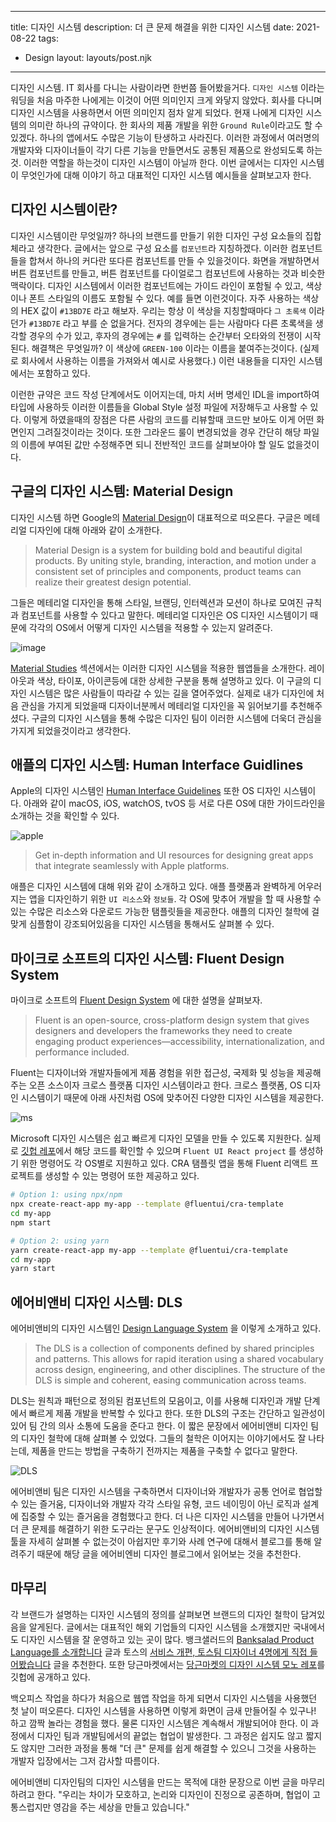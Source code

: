 ---
title: 디자인 시스템
description: 더 큰 문제 해결을 위한 디자인 시스템
date: 2021-08-22
tags:
  - Design
layout: layouts/post.njk
------

디자인 시스템. IT 회사를 다니는 사람이라면 한번쯤 들어봤을거다. `디자인 시스템` 이라는 워딩을 처음 마주한 나에게는 이것이 어떤 의미인지 크게 와닿지 않았다. 회사를 다니며 디자인 시스템을 사용하면서 어떤 의미인지 점차 알게 되었다. 현재 나에게 디자인 시스템의 의미란 하나의 규약이다. 한 회사의 제품 개발을 위한 `Ground Rule`이라고도 할 수 있겠다. 하나의 앱에서도 수많은 기능이 탄생하고 사라진다. 이러한 과정에서 여러명의 개발자와 디자이너들이 각기 다른 기능을 만들면서도 공통된 제품으로 완성되도록 하는것. 이러한 역할을 하는것이 디자인 시스템이 아닐까 한다. 이번 글에서는 디자인 시스템이 무엇인가에 대해 이야기 하고 대표적인 디자인 시스템 예시들을 살펴보고자 한다. 

## 디자인 시스템이란?

디자인 시스템이란 무엇일까? 하나의 브랜드를 만들기 위한 디자인 구성 요소들의 집합체라고 생각한다. 글에서는 앞으로 구성 요소를 `컴포넌트`라 지칭하겠다. 이러한 컴포넌트들을 합쳐서 하나의 커다란 또다른 컴포넌트를 만들 수 있을것이다. 화면을 개발하면서 버튼 컴포넌트를 만들고, 버튼 컴포넌트를 다이얼로그 컴포넌트에 사용하는 것과 비슷한 맥락이다. 디자인 시스템에서 이러한 컴포넌트에는 가이드 라인이 포함될 수 있고, 색상이나 폰트 스타일의 이름도 포함될 수 있다. 예를 들면 이런것이다. 자주 사용하는 색상의 HEX 값이 `#13BD7E` 라고 해보자. 우리는 항상 이 색상을 지칭할때마다 `그 초록색` 이라던가 `#13BD7E` 라고 부를 순 없을거다. 전자의 경우에는 듣는 사람마다 다른 초록색을 생각할 경우의 수가 있고, 후자의 경우에는 `#` 를 입력하는 순간부터 오타와의 전쟁이 시작된다. 해결책은 무엇일까? 이 색상에 `GREEN-100` 이라는 이름을 붙여주는것이다. (실제로 회사에서 사용하는 이름을 가져와서 예시로 사용했다.) 이런 내용들을 디자인 시스템에서는 포함하고 있다. 

이런한 규약은 코드 작성 단계에서도 이어지는데, 마치 서버 명세인 IDL을 import하여 타입에 사용하듯 이러한 이름들을 Global Style 설정 파일에 저장해두고 사용할 수 있다. 이렇게 하였을때의 장점은 다른 사람의 코드를 리뷰할때 코드만 보아도 이게 어떤 화면인지 그려질것이라는 것이다. 또한 그라운드 룰이 변경되었을 경우 간단히 해당 파일의 이름에 부여된 값만 수정해주면 되니 전반적인 코드를 살펴보아야 할 일도 없을것이다. 

## 구글의 디자인 시스템: Material Design

디자인 시스템 하면 Google의 [Material Design](https://material.io/)이 대표적으로 떠오른다. 구글은 메테리얼 디자인에 대해 아래와 같이 소개한다.

> Material Design is a system for building bold and beautiful digital products. By uniting style, branding, interaction, and motion under a consistent set of principles and components, product teams can realize their greatest design potential.

그들은 메테리얼 디자인을 통해 스타일, 브랜딩, 인터렉션과 모션이 하나로 모여진 규칙과 컴포넌트를 사용할 수 있다고 말한다. 메테리얼 디자인은 OS 디자인 시스템이기 때문에 각각의 OS에서 어떻게 디자인 시스템을 적용할 수 있는지 알려준다. 

![image](https://user-images.githubusercontent.com/40863240/130814360-0ee9e26e-91a4-40d3-9db5-87fd6398194e.png)

[Material Studies](https://material.io/design/material-studies/about-our-material-studies.html) 섹션에서는 이러한 디자인 시스템을 적용한 웹앱들을 소개한다. 레이아웃과 색상, 타이포, 아이콘등에 대한 상세한 구분을 통해 설명하고 있다. 이 구글의 디자인 시스템은 많은 사람들이 따라갈 수 있는 길을 열어주었다. 실제로 내가 디자인에 처음 관심을 가지게 되었을때 디자이너분께서 메테리얼 디자인을 꼭 읽어보기를 추천해주셨다. 구글의 디자인 시스템을 통해 수많은 디자인 팀이 이러한 시스템에 더욱더 관심을 가지게 되었을것이라고 생각한다. 

## 애플의 디자인 시스템: Human Interface Guidlines

Apple의 디자인 시스템인 [Human Interface Guidelines](https://developer.apple.com/design/) 또한 OS 디자인 시스템이다. 아래와 같이 macOS, iOS, watchOS, tvOS 등 서로 다른 OS에 대한 가이드라인을 소개하는 것을 확인할 수 있다. 

![apple](https://user-images.githubusercontent.com/40863240/130814601-5a3275ad-58d1-4949-8b0e-e047fc47c273.png)

> Get in-depth information and UI resources for designing great apps that integrate seamlessly with Apple platforms.

애플은 디자인 시스템에 대해 위와 같이 소개하고 있다. 애플 플랫폼과 완벽하게 어우러지는 앱을 디자인하기 위한 `UI 리소스`와 `정보들`. 각 OS에 맞추어 개발을 할 때 사용할 수 있는 수많은 리소스와 다운로드 가능한 탬플릿들을 제공한다. 애플의 디자인 철학에 걸맞게 심플함이 강조되어있음을 디자인 시스템을 통해서도 살펴볼 수 있다. 

## 마이크로 소프트의 디자인 시스템: Fluent Design System

마이크로 소프트의 [Fluent Design System](https://www.microsoft.com/design/fluent/#/) 에 대한 설명을 살펴보자.

> Fluent is an open-source, cross-platform design system that gives designers and developers the frameworks they need to create engaging product experiences—accessibility, internationalization, and performance included.

Fluent는 디자이너와 개발자들에게 제품 경험을 위한 접근성, 국제화 및 성능을 제공해주는 오픈 소스이자 크로스 플랫폼 디자인 시스템이라고 한다. 크로스 플랫폼, OS 디자인 시스템이기 때문에 아래 사진처럼 OS에 맞추어진 다양한 디자인 시스템을 제공한다. 

![ms](https://user-images.githubusercontent.com/40863240/130814692-1d898ef4-4e94-4a42-8f8b-4ab766f2763a.png)

Microsoft 디자인 시스템은 쉽고 빠르게 디자인 모델을 만들 수 있도록 지원한다. 실제로 [깃헙 레포](https://www.notion.so/084ad415a2324b2aab5963e724891638)에서 해당 코드를 확인할 수 있으며 `Fluent UI React project` 를 생성하기 위한 명령어도 각 OS별로 지원하고 있다. CRA 탬플릿 앱을 통해 Fluent 리액트 프로젝트를 생성할 수 있는 명령어 또한 제공하고 있다. 

```bash
# Option 1: using npx/npm
npx create-react-app my-app --template @fluentui/cra-template
cd my-app
npm start

# Option 2: using yarn
yarn create-react-app my-app --template @fluentui/cra-template
cd my-app
yarn start
```

## 에어비앤비 디자인 시스템: DLS

에어비앤비의 디자인 시스템인 [Design Language System](https://airbnb.design/the-way-we-build/) 을 이렇게 소개하고 있다. 

> The DLS is a collection of components defined by shared principles and patterns. This allows for rapid iteration using a shared vocabulary across design, engineering, and other disciplines. The structure of the DLS is simple and coherent, easing communication across teams.

DLS는 원칙과 패턴으로 정의된 컴포넌트의 모음이고, 이를 사용해 디자인과 개발 단계에서 빠르게 제품 개발을 반복할 수 있다고 한다. 또한 DLS의 구조는 간단하고 일관성이 있어 팀 간의 의사 소통에 도움을 준다고 한다. 이 짧은 문장에서 에어비앤비 디자인 팀의 디자인 철학에 대해 살펴볼 수 있었다. 그들의 철학은 이어지는 이야기에서도 잘 나타는데, 제품을 만드는 방법을 구축하기 전까지는 제품을 구축할 수 없다고 말한다. 

![DLS](https://user-images.githubusercontent.com/40863240/130814769-862f285e-ff07-4ff3-9c77-6e7be2423bb0.png)

에어비앤비 팀은 디자인 시스템을 구축하면서 디자이너와 개발자가 공통 언어로 협업할 수 있는 즐거움, 디자이너와 개발자 각각 스타일 유형, 코드 네이밍이 아닌 로직과 설계에 집중할 수 있는 즐거움을 경험했다고 한다. 더 나은 디자인 시스템을 만들어 나가면서 더 큰 문제를 해결하기 위한 도구라는 문구도 인상적이다. 에어비앤비의 디자인 시스템 툴을 자세히 살펴볼 수 없는것이 아쉽지만 후기와 사례 연구에 대해서 블로그를 통해 알려주기 때문에 해당 글을 에어비엔비 디자인 블로그에서 읽어보는 것을 추천한다. 

## 마무리

각 브랜드가 설명하는 디자인 시스템의 정의를 살펴보면 브랜드의 디자인 철학이 담겨있음을 알게된다. 글에서는 대표적인 해외 기업들의 디자인 시스템을 소개했지만 국내에서도 디자인 시스템을 잘 운영하고 있는 곳이 많다. 뱅크샐러드의 [Banksalad Product Language를 소개합니다](https://blog.banksalad.com/tech/banksalad-product-language-ios/) 글과 토스의 [서비스 개편, 토스팀 디자이너 4명에게 직접 들어봤습니다](https://blog.toss.im/article/toss-designer-interview) 글을 추천한다. 또한 당근마켓에서는 [당근마켓의 디자인 시스템 모노 레포](https://github.com/daangn/karrot-ui)를 깃헙에 공개하고 있다. 

백오피스 작업을 하다가 처음으로 웹앱 작업을 하게 되면서 디자인 시스템을 사용했던 첫 날이 떠오른다. 디자인 시스템을 사용하면 이렇게 화면이 금새 만들어질 수 있구나! 하고 깜짝 놀라는 경험을 했다. 물론 디자인 시스템은 계속해서 개발되어야 한다. 이 과정에서 디자인 팀과 개발팀에서의 끝없는 협업이 발생한다. 그 과정은 쉽지도 않고 짧지도 않지만 그러한 과정을 통해 "더 큰" 문제를 쉽게 해결할 수 있으니 그것을 사용하는 개발자 입장에서는 그저 감사할 따름이다. 

에어비앤비 디자인팀의 디자인 시스템을 만드는 목적에 대한 문장으로 이번 글을 마무리하려고 한다. "우리는 차이가 모호하고, 논리와 디자인이 진정으로 공존하며, 협업이 고통스럽지만 영감을 주는 세상을 만들고 있습니다."